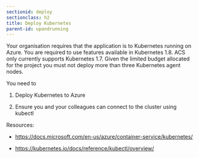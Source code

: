 ```yaml
---
sectionid: deploy
sectionclass: h2
title: Deploy Kubernetes
parent-id: upandrunning
---
```


Your organisation requires that the application is to Kubernetes running on
Azure. You are required to use features available in Kubernetes 1.8. ACS only
currently supports Kubernetes 1.7. Given the limited budget allocated for the
project you must not deploy more than three Kubernetes agent nodes.

You need to

1. Deploy Kubernetes to Azure

2. Ensure you and your colleagues can connect to the cluster using kubectl

Resources:

- <https://docs.microsoft.com/en-us/azure/container-service/kubernetes/>

- <https://kubernetes.io/docs/reference/kubectl/overview/>
